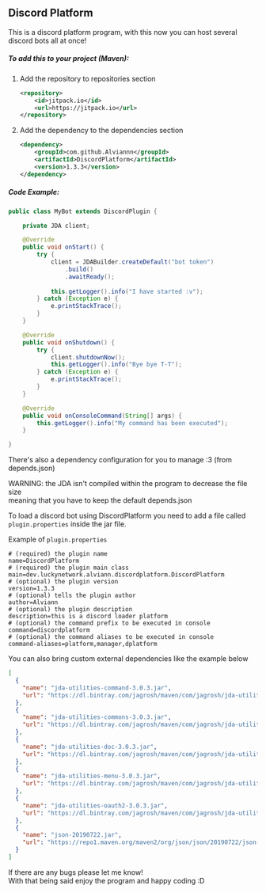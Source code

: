 ## Discord Platform

This is a discord platform program, with this now you can host several discord bots all at once!

##### To add this to your project (Maven):

1. Add the repository to repositories section
    ```xml
    <repository>
        <id>jitpack.io</id>
        <url>https://jitpack.io</url>
    </repository>
    ```
2. Add the dependency to the dependencies section
    ```xml
    <dependency>
        <groupId>com.github.Alviannn</groupId>
        <artifactId>DiscordPlatform</artifactId>
        <version>1.3.3</version>
    </dependency>
    ```

##### Code Example:
```java
public class MyBot extends DiscordPlugin {

    private JDA client;

    @Override
    public void onStart() {
        try {
            client = JDABuilder.createDefault("bot token")
                .build()
                .awaitReady();
    
            this.getLogger().info("I have started :v");
        } catch (Exception e) {
            e.printStackTrace();
        }
    }

    @Override
    public void onShutdown() {
        try {
            client.shutdownNow();
            this.getLogger().info("Bye bye T-T");
        } catch (Exception e) {
            e.printStackTrace();
        }
    }

    @Override
    public void onConsoleCommand(String[] args) {
        this.getLogger().info("My command has been executed");
    }

}
```

There's also a dependency configuration for you to manage :3 (from depends.json)
<br>

WARNING: the JDA isn't compiled within the program to decrease the file size <br>
meaning that you have to keep the default depends.json<br>

To load a discord bot using DiscordPlatform you need to add a file called `plugin.properties`
inside the jar file.
 
 Example of `plugin.properties`
```properties
# (required) the plugin name
name=DiscordPlatform
# (required) the plugin main class
main=dev.luckynetwork.alviann.discordplatform.DiscordPlatform
# (optional) the plugin version
version=1.3.3
# (optional) tells the plugin author
author=Alviann
# (optional) the plugin description
description=this is a discord loader platform
# (optional) the command prefix to be executed in console
command=discordplatform
# (optional) the command aliases to be executed in console
command-aliases=platform,manager,dplatform
```

You can also bring custom external dependencies like the example below
```json
[
  {
    "name": "jda-utilities-command-3.0.3.jar",
    "url": "https://dl.bintray.com/jagrosh/maven/com/jagrosh/jda-utilities-command/3.0.3/jda-utilities-command-3.0.3.jar"
  },
  {
    "name": "jda-utilities-commons-3.0.3.jar",
    "url": "https://dl.bintray.com/jagrosh/maven/com/jagrosh/jda-utilities-commons/3.0.3/jda-utilities-commons-3.0.3.jar"
  },
  {
    "name": "jda-utilities-doc-3.0.3.jar",
    "url": "https://dl.bintray.com/jagrosh/maven/com/jagrosh/jda-utilities-doc/3.0.3/jda-utilities-doc-3.0.3.jar"
  },
  {
    "name": "jda-utilities-menu-3.0.3.jar",
    "url": "https://dl.bintray.com/jagrosh/maven/com/jagrosh/jda-utilities-menu/3.0.3/jda-utilities-menu-3.0.3.jar"
  },
  {
    "name": "jda-utilities-oauth2-3.0.3.jar",
    "url": "https://dl.bintray.com/jagrosh/maven/com/jagrosh/jda-utilities-oauth2/3.0.3/"
  },
  {
    "name": "json-20190722.jar",
    "url": "https://repo1.maven.org/maven2/org/json/json/20190722/json-20190722.jar"
  }
]
```

If there are any bugs please let me know! <br>
With that being said enjoy the program and happy coding :D